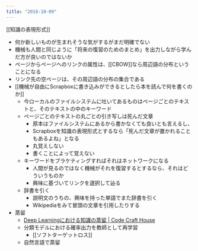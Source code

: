 ```yaml
---
title: "2018-10-09"
---
```


[[知識の表現形式]]
- 何か新しいものが生まれそうな気がするがまだ明確でない
- 機械も人間と同じように「将来の復習のためのまとめ」を出力しながら学んだ方が良いのではないか
- ページからページへのリンクの属性は、[[CBOW]]なら周辺語の分布ということになる
- リンク先の空ページは、その周辺語の分布の集合である
- [[機械が自由にScrapboxに書き込みができるとしたら本を読んで何を書くのか]]
    - 今ローカルのファイルシステムに吐いてあるものはページごとのテキストと、そのテキストの中のキーワード
    - ページごとのテキストの丸ごとの引き写しは死んだ文章
        - 原本はファイルシステムにあるから書かなくても良いとも言えるし、
        - Scrapboxを知識の表現形式とするなら「死んだ文章が置かれることもあるよね」となる
        - 丸覚えしない
        - 書くことによって覚えない
    - キーワードをブラケティングすればそれはネットワークになる
        - 人間が見るのではなく機械がそれを復習するとするなら、それはどういうものか
        - 興味に基づいてリンクを選択して辿る
    - 辞書を引く
        - 説明文のうちの、興味を持った単語でまた辞書を引く
        - Wikipediaをみて冒頭の文章を引用したりする
- 蒸留
    - [Deep Learningにおける知識の蒸留 | Code Craft House](http://codecrafthouse.jp/p/2018/01/knowledge-distillation/)
    - 分類モデルにおける確率出力を教師として再学習
        - [[ソフトターゲットロス]]
    - 自然言語で蒸留
